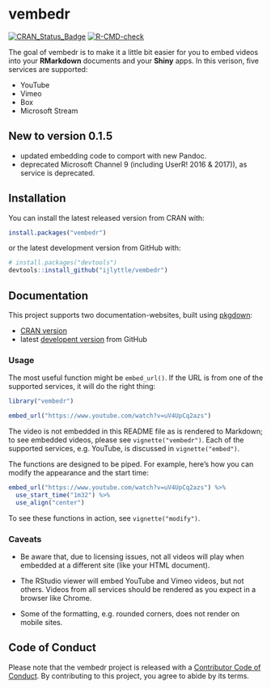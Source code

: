 
# vembedr

<!-- badges: start -->
[![CRAN_Status_Badge](https://www.r-pkg.org/badges/version/vembedr)](https://cran.r-project.org/package=vembedr)
[![R-CMD-check](https://github.com/ijlyttle/vembedr/workflows/R-CMD-check/badge.svg)](https://github.com/ijlyttle/vembedr/actions)
<!-- badges: end -->

The goal of vembedr is to make it a little bit easier for you to embed
videos into your **RMarkdown** documents and your **Shiny** apps. In
this verison, five services are supported:

-   YouTube
-   Vimeo
-   Box
-   Microsoft Stream

## New to version 0.1.5

-   updated embedding code to comport with new Pandoc.
-   deprecated Microsoft Channel 9 (including UserR! 2016 & 2017)), as
    service is deprecated.

## Installation

You can install the latest released version from CRAN with:

``` r
install.packages("vembedr")
```

or the latest development version from GitHub with:

``` r
# install.packages("devtools")
devtools::install_github("ijlyttle/vembedr")
```

## Documentation

This project supports two documentation-websites, built using
[pkgdown](https://pkgdown.r-lib.org):

-   [CRAN version](https://ijlyttle.github.io/vembedr/)
-   latest [developent version](https://ijlyttle.github.io/vembedr/dev/)
    from GitHub

### Usage

The most useful function might be `embed_url()`. If the URL is from one
of the supported services, it will do the right thing:

``` r
library("vembedr")

embed_url("https://www.youtube.com/watch?v=uV4UpCq2azs")
```

The video is not embedded in this README file as is rendered to
Markdown; to see embedded videos, please see `vignette("vembedr")`. Each
of the supported services, e.g. YouTube, is discussed in
`vignette("embed")`.

The functions are designed to be piped. For example, here’s how you can
modify the appearance and the start time:

``` r
embed_url("https://www.youtube.com/watch?v=uV4UpCq2azs") %>%
  use_start_time("1m32") %>%
  use_align("center")
```

To see these functions in action, see `vignette("modify")`.

### Caveats

-   Be aware that, due to licensing issues, not all videos will play
    when embedded at a different site (like your HTML document).

-   The RStudio viewer will embed YouTube and Vimeo videos, but not
    others. Videos from all services should be rendered as you expect in
    a browser like Chrome.

-   Some of the formatting, e.g. rounded corners, does not render on
    mobile sites.

## Code of Conduct

Please note that the vembedr project is released with a [Contributor
Code of
Conduct](https://contributor-covenant.org/version/2/0/CODE_OF_CONDUCT.html).
By contributing to this project, you agree to abide by its terms.
